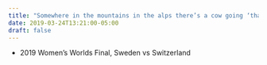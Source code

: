 ```yaml
---
title: "Somewhere in the mountains in the alps there’s a cow going ‘thank you’"
date: 2019-03-24T13:21:00-05:00
draft: false
---
```

- 2019 Women’s Worlds Final, Sweden vs Switzerland